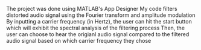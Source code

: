 The project was done using MATLAB's App Designer
My code filters distorted audio signal using the Fourier transform and amplitude modulation
By inputting a carrier frequency (in Hertz), the user can hit the start button which will exhibit the spectral analysis of the filtering process
Then, the user can choose to hear the origianl audio signal compared to the filtered audio signal based on which carrier frequency they chose
